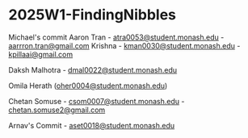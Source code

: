 # 2025W1-FindingNibbles

<!-- Test - Ubaid Irfan -->

Michael's commit
Aaron Tran - atra0053@student.monash.edu - aarrron.tran@gmail.com
Krishna - kman0030@student.monash.edu - kpillaai@gmail.com

Daksh Malhotra - dmal0022@student.monash.edu

Omila Herath (oher0004@student.monash.edu)

Chetan Somuse - csom0007@student.monash.edu - chetan.somuse2@gmail.com

Arnav's Commit - aset0018@student.monash.edu